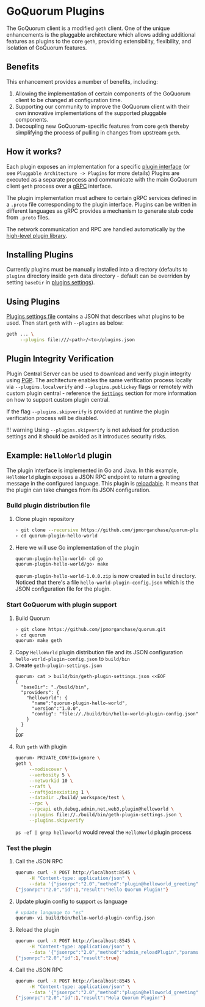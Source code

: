# GoQuorum Plugins

The GoQuorum client is a modified `geth` client. One of the unique enhancements
is the pluggable architecture which allows adding additional features as plugins to the core `geth`, 
providing extensibility, flexibility, and isolation of GoQuorum features.

## Benefits
 
This enhancement provides a number of benefits, including:

1. Allowing the implementation of certain components of the GoQuorum client to be changed at configuration time.
1. Supporting our community to improve the GoQuorum client with their own innovative implementations of the supported pluggable components.
1. Decoupling new GoQuorum-specific features from core `geth` thereby simplifying the process of pulling in changes from upstream `geth`.

## How it works?

Each plugin exposes an implementation for a specific [plugin interface](https://github.com/jpmorganchase/quorum-plugin-definitions) (or see `Pluggable Architecture -> Plugins` for more details)
Plugins are executed as a separate process and communicate with the main GoQuorum client `geth` process
over a [gRPC](https://grpc.io/) interface.

The plugin implementation must adhere to certain gRPC services defined in a `.proto` file corresponding to the plugin interface.
Plugins can be written in different languages as gRPC provides a mechanism to generate stub code from `.proto` files. 

The network communication and RPC are handled automatically by the [high-level plugin library](https://github.com/hashicorp/go-plugin).

## Installing Plugins

Currently plugins must be manually installed into a directory (defaults to `plugins` directory inside `geth` data directory - default can be overriden by setting `baseDir` in [plugins settings](../../HowTo/Configure/Plugins.md)).
 
## Using Plugins

[Plugins settings file](../../HowTo/Configure/Plugins.md) contains a JSON that describes what plugins to be used.
Then start `geth` with `--plugins` as below:

```bash
geth ... \
     --plugins file:///<path>/<to>/plugins.json
```

## Plugin Integrity Verification

Plugin Central Server can be used to download and verify plugin integrity using [PGP](https://en.wikipedia.org/wiki/Pretty_Good_Privacy). 
The architecture enables the same verification process locally via `--plugins.localverify` and `--plugins.publickey` flags or 
remotely with custom plugin central - reference the [`Settings`](../../HowTo/Configure/Plugins.md) section for more information on how to support custom plugin central. 

If the flag `--plugins.skipverify` is provided at runtime the plugin verification process will be disabled.

!!! warning
    Using `--plugins.skipverify`  is not advised for production settings and it should be avoided as it introduces security risks.

## Example: `HelloWorld` plugin

The plugin interface is implemented in Go and Java. In this example, `HelloWorld` plugin exposes a JSON RPC endpoint 
to return a greeting message in the configured language.
This plugin is [reloadable](../../Concepts/Plugins/PluginsArchitecture.md#plugin-reloading). It means
that the plugin can take changes from its JSON configuration.  

### Build plugin distribution file   

1. Clone plugin repository
   ```bash
   › git clone --recursive https://github.com/jpmorganchase/quorum-plugin-hello-world.git
   › cd quorum-plugin-hello-world
   ```
1. Here we will use Go implementation of the plugin
   ```bash
   quorum-plugin-hello-world› cd go
   quorum-plugin-hello-world/go› make
   ```
   `quorum-plugin-hello-world-1.0.0.zip` is now created in `build` directory. 
   Noticed that there's a file `hello-world-plugin-config.json` which is the JSON configuration file for the plugin.

### Start GoQuorum with plugin support

1. Build Quorum
   ```bash
   › git clone https://github.com/jpmorganchase/quorum.git
   › cd quorum
   quorum› make geth
   ```
1. Copy `HelloWorld` plugin distribution file and its JSON configuration `hello-world-plugin-config.json` to `build/bin`
1. Create `geth-plugin-settings.json`
   ```
   quorum› cat > build/bin/geth-plugin-settings.json <<EOF
   {
     "baseDir": "./build/bin",
     "providers": {
       "helloworld": {
         "name":"quorum-plugin-hello-world",
         "version":"1.0.0",
         "config": "file://./build/bin/hello-world-plugin-config.json"
       }
     }
   }
   EOF
   ```
1. Run `geth` with plugin
   ```bash
   quorum› PRIVATE_CONFIG=ignore \
   geth \
        --nodiscover \
        --verbosity 5 \
        --networkid 10 \
        --raft \
        --raftjoinexisting 1 \
        --datadir ./build/_workspace/test \
        --rpc \
        --rpcapi eth,debug,admin,net,web3,plugin@helloworld \
        --plugins file://./build/bin/geth-plugin-settings.json \
        --plugins.skipverify
   ```
   `ps -ef | grep helloworld` would reveal the `HelloWorld` plugin process

### Test the plugin

1. Call the JSON RPC
   ```bash
   quorum› curl -X POST http://localhost:8545 \
        -H "Content-type: application/json" \
        --data '{"jsonrpc":"2.0","method":"plugin@helloworld_greeting","params":["Quorum Plugin"],"id":1}'
   {"jsonrpc":"2.0","id":1,"result":"Hello Quorum Plugin!"}
   ```
1. Update plugin config to support `es` language
   ```bash
   # update language to "es"
   quorum› vi build/bin/hello-world-plugin-config.json
   ```
1. Reload the plugin
   ```bash
   quorum› curl -X POST http://localhost:8545 \
        -H "Content-type: application/json" \
        --data '{"jsonrpc":"2.0","method":"admin_reloadPlugin","params":["helloworld"],"id":1}'
   {"jsonrpc":"2.0","id":1,"result":true}
   ```
1. Call the JSON RPC
   ```bash
   quorum› curl -X POST http://localhost:8545 \
        -H "Content-type: application/json" \
        --data '{"jsonrpc":"2.0","method":"plugin@helloworld_greeting","params":["Quorum Plugin"],"id":1}'
   {"jsonrpc":"2.0","id":1,"result":"Hola Quorum Plugin!"}
   ```

